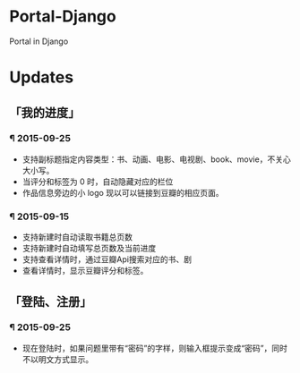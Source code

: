 # Portal-Django
Portal in Django

# Updates
## 「我的进度」
### ¶ 2015-09-25
- 支持副标题指定内容类型：书、动画、电影、电视剧、book、movie，不关心大小写。
- 当评分和标签为 0 时，自动隐藏对应的栏位
- 作品信息旁边的小 logo 现以可以链接到豆瓣的相应页面。

### ¶ 2015-09-15
- 支持新建时自动读取书籍总页数
- 支持新建时自动填写总页数及当前进度
- 支持查看详情时，通过豆瓣Api搜索对应的书、剧
- 查看详情时，显示豆瓣评分和标签。

## 「登陆、注册」
### ¶ 2015-09-25
- 现在登陆时，如果问题里带有“密码”的字样，则输入框提示变成“密码”，同时不以明文方式显示。

